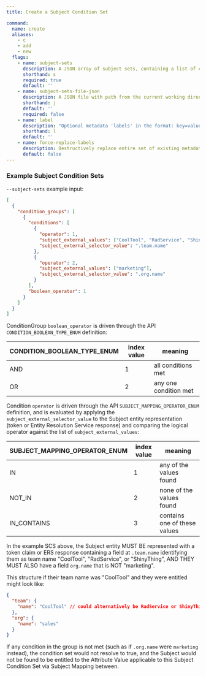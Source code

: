 ```yaml
---
title: Create a Subject Condition Set

command:
  name: create
  aliases:
    - c
    - add
    - new
  flags:
    - name: subject-sets
      description: A JSON array of subject sets, containing a list of condition groups, each with one or more conditions
      shorthand: s
      required: true
      default: ''
    - name: subject-sets-file-json
      description: A JSON file with path from the current working directory containing an array of subject sets
      shorthand: j
      default: ''
      required: false
    - name: label
      description: "Optional metadata 'labels' in the format: key=value"
      shorthand: l
      default: ''
    - name: force-replace-labels
      description: Destructively replace entire set of existing metadata 'labels' with any provided to this command
      default: false
---
```


### Example Subject Condition Sets

`--subject-sets` example input:

```json
[
  {
    "condition_groups": [
      {
        "conditions": [
          {
            "operator": 1,
            "subject_external_values": ["CoolTool", "RadService", "ShinyThing"],
            "subject_external_selector_value": ".team.name"
          },
          {
            "operator": 2,
            "subject_external_values": ["marketing"],
            "subject_external_selector_value": ".org.name"
          }
        ],
        "boolean_operator": 1
      }
    ]
  }
]
```

ConditionGroup `boolean_operator` is driven through the API `CONDITION_BOOLEAN_TYPE_ENUM` definition:

| CONDITION_BOOLEAN_TYPE_ENUM | index value | meaning               |
| --------------------------- | ----------- | --------------------- |
| AND                         | 1           | all conditions met    |
| OR                          | 2           | any one condition met |

Condition `operator` is driven through the API `SUBJECT_MAPPING_OPERATOR_ENUM` definition,
and is evaluated by applying the `subject_external_selector_value` to the Subject entity
representation (token or Entity Resolution Service response) and comparing the logical operator
against the list of `subject_external_values`:

| SUBJECT_MAPPING_OPERATOR_ENUM | index value | meaning                      |
| ----------------------------- | ----------- | ---------------------------- |
| IN                            | 1           | any of the values found      |
| NOT_IN                        | 2           | none of the values found     |
| IN_CONTAINS                   | 3           | contains one of these values |

In the example SCS above, the Subject entity MUST BE represented with a token claim or ERS response
containing a field at `.team.name` identifying them as team name "CoolTool", "RadService", or "ShinyThing", AND THEY MUST ALSO have a field `org.name` that is NOT "marketing".

This structure if their team name was "CoolTool" and they were entitled might look like:

```json
{
  "team": {
    "name": "CoolTool" // could alternatively be RadService or ShinyThing
  },
  "org": {
    "name": "sales"
  }
}
```

If any condition in the group is not met (such as if `.org.name` were `marketing` instead),
the condition set would not resolve to true, and the Subject would not be found to be entitled
to the Attribute Value applicable to this Subject Condition Set via Subject Mapping between.
